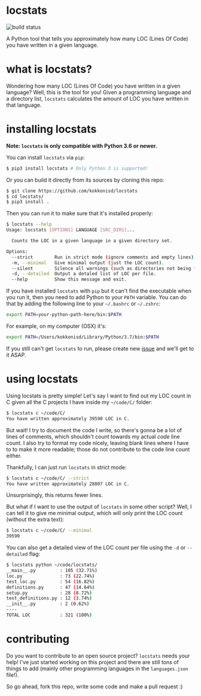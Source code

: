 # locstats

![build status](https://travis-ci.org/kokkonisd/locstats.svg?branch=master)

A Python tool that tells you approximately how many LOC (Lines Of Code) you
have written in a given language.

# what is locstats?

Wondering how many LOC (Lines Of Code) you have written in a given language?
Well, this is the tool for you! Given a programming language and a directory
list, `locstats` calculates the amount of LOC you have written in that
language.

# installing locstats

**Note: `locstats` is only compatible with Python 3.6 or newer.**

You can install `locstats` via `pip`:

```bash
$ pip3 install locstats # Only Python 3 is supported!
```

Or you can build it directly from its sources by cloning this repo:

```bash
$ git clone https://github.com/kokkonisd/locstats
$ cd locstats/
$ pip3 install .
```

Then you can run it to make sure that it's installed properly:

```bash
$ locstats --help
Usage: locstats [OPTIONS] LANGUAGE [SRC_DIRS]...

  Counts the LOC in a given language in a given directory set.

Options:
  --strict        Run in strict mode (ignore comments and empty lines).
  -m, --minimal   Give minimal output (just the LOC count).
  --silent        Silence all warnings (such as directories not being found).
  -d, --detailed  Output a detaled list of LOC per file.
  --help          Show this message and exit.
```

If you have installed `locstats` with `pip` but it can't find the executable
when you run it, then you need to add Python to your `PATH` variable. You can
do that by adding the following line to your `~/.bashrc` or `~/.zshrc`:

```bash
export PATH=your-python-path-here/bin:$PATH
```

For example, on my computer (OSX) it's:

```bash
export PATH=/Users/kokkonisd/Library/Python/3.7/bin:$PATH
```

If you still can't get `locstats` to run, please create new
[issue](https://github.com/kokkonisd/locstats/issues) and we'll get to it ASAP.

# using locstats

Using locstats is pretty simple! Let's say I want to find out my LOC count in C
given all the C projects I have inside my `~/code/C/` folder:

```bash
$ locstats c ~/code/C/
You have written approximately 39590 LOC in C.
```

But wait! I try to document the code I write, so there's gonna be a lot of
lines of comments, which shouldn't count towards my actual _code_ line count.
I also try to format my code nicely, leaving blank lines where I have to to
make it more readable; those do not contribute to the code line count either.

Thankfully, I can just run `locstats` in strict mode:

```bash
$ locstats c ~/code/C/ --strict
You have written approximately 28807 LOC in C.
```

Unsurprisingly, this returns fewer lines.

But what if I want to use the output of `locstats` in some other script? Well,
I can tell it to give me minimal output, which will only print the LOC count
(without the extra text):

```bash
$ locstats c ~/code/C/ --minimal
39590
```

You can also get a detailed view of the LOC count per file using the `-d` or
`--detailed` flag:

```bash
$ locstats python ~/code/locstats/
__main__.py         : 105 (32.71%)
loc.py              : 73 (22.74%)
test_loc.py         : 54 (16.82%)
definitions.py      : 47 (14.64%)
setup.py            : 28 (8.72%)
test_definitions.py : 12 (3.74%)
__init__.py         : 2 (0.62%)
----
TOTAL LOC           : 321 (100%)
```

# contributing

Do you want to contribute to an open source project? `locstats` needs your
help! I've just started working on this project and there are still tons of
things to add (mainly other programming languages in the `languages.json` 
file!).

So go ahead, fork this repo, write some code and make a pull request :)
